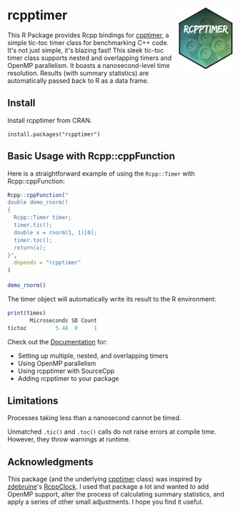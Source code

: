 # rcpptimer <a href="https://rcpptimer.berrisch.biz"><img src="man/figures/rcpptimer_hex.png" align="right" height="138" /></a>

This R Package provides Rcpp bindings for [cpptimer](https://github.com/BerriJ/cpptimer), a simple tic-toc timer class for benchmarking C++ code. It's not just simple, it's blazing fast! This sleek tic-toc timer class supports nested and overlapping timers and OpenMP parallelism. It boasts a nanosecond-level time resolution. Results (with summary statistics) are automatically passed back to R as a data frame.

## Install

Install rcpptimer from CRAN.

```
install.packages("rcpptimer")
```

## Basic Usage with Rcpp::cppFunction

Here is a straightforward example of using the `Rcpp::Timer` with Rcpp::cppFunction:

```r
Rcpp::cppFunction("
double demo_rnorm()
{
  Rcpp::Timer timer;
  timer.tic();
  double x = rnorm(1, 1)[0];
  timer.toc();
  return(x);
}",
  depends = "rcpptimer"
)

demo_rnorm()
```

The timer object will automatically write its result to the R environment:

```r
print(times)
       Microseconds SD Count
tictoc         5.48  0     1
```

Check out the [Documentation](https://rcpptimer.berrisch.biz/articles/rcpptimer.html) for:

- Setting up multiple, nested, and overlapping timers
- Using OpenMP parallelism
- Using rcpptimer with SourceCpp
- Adding rcpptimer to your package

## Limitations

Processes taking less than a nanosecond cannot be timed.

Unmatched `.tic()` and `.toc()` calls do not raise errors at compile time. However, they throw warnings at runtime.

## Acknowledgments

This package (and the underlying [cpptimer](https://github.com/BerriJ/cpptimer) class) was inspired by [zdebruine](https://github.com/zdebruine)'s [RcppClock](https://github.com/zdebruine/RcppClock). I used that package a lot and wanted to add OpenMP support, alter the process of calculating summary statistics, and apply a series of other small adjustments. I hope you find it useful.